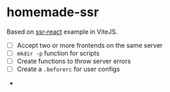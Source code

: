 # homemade-ssr

Based on [ssr-react](https://github.com/vitejs/vite/tree/main/packages/playground/ssr-react) example in ViteJS.

- [ ] Accept two or more frontends on the same server
- [ ] `mkdir -p` function for scripts
- [ ] Create functions to throw server errors 
- [ ] Create a `.beforerc` for user configs
- 